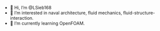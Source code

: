 - 👋 Hi, I’m @LSieb168
- 👀 I’m interested in naval architecture, fluid mechanics, fluid-structure-interaction. 
- 🌱 I’m currently learning OpenFOAM.

<!---
LSieb168/LSieb168 is a ✨ special ✨ repository because its `README.md` (this file) appears on your GitHub profile.
You can click the Preview link to take a look at your changes.
--->
